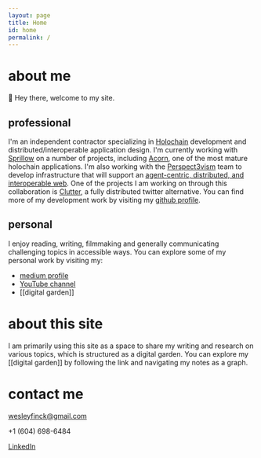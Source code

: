 ```yaml
---
layout: page
title: Home
id: home
permalink: /
---
```

# about me
👋 Hey there, welcome to my site. 

## professional
I'm an independent contractor specializing in [Holochain](https://www.holochain.org/) development and distributed/interoperable application design. I'm currently working with [Sprillow](https://sprillow.com) on a number of projects, including [Acorn](https://github.com/h-be/acorn), one of the most mature holochain applications. I'm also working with the [Perspect3vism](https://github.com/perspect3vism/) team to develop infrastructure that will support an [agent-centric, distributed, and interoperable web](https://medium.com/holochain/holochain-reinventing-applications-d2ac1e4f25ef). One of the projects I am working on through this collaboration is [Clutter](https://github.com/artbrock/clutter), a fully distributed twitter alternative. You can find more of my development work by visiting my [github profile](https://github.com/weswalla/).


## personal
I enjoy reading, writing, filmmaking and generally communicating challenging topics in accessible ways. You can explore some of my personal work by visiting my:
- [medium profile](https://wesleyfinck.medium.com/)
- [YouTube channel](https://www.youtube.com/channel/UCPMZ2h9TqvfWIAQyFGfPyEQ)
- [[digital garden]]

# about this site
I am primarily using this site as a space to share my writing and research on various topics, which is structured as a digital garden. You can explore my [[digital garden]] by following the link and navigating my notes as a graph.

# contact me
[wesleyfinck@gmail.com](mailto:wesleyfinck@gmail.com)

+1 (604) 698-6484

[LinkedIn](https://www.linkedin.com/in/wesleyfinck/)
